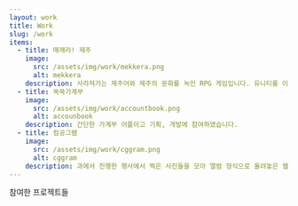 ```yaml
---
layout: work
title: Work
slug: /work
items:
  - title: 매깨라! 제주
    image:
      src: /assets/img/work/mekkera.png
      alt: mekkera
    description: 사라져가는 제주어와 제주의 문화를 녹인 RPG 게임입니다. 유니티를 이용하여 개발하였고, 기획, 디자인, 개발에 참여하였습니다.
  - title: 쑥쑥가계부
    image:
      src: /assets/img/work/accountbook.png
      alt: accounbook
    description: 간단한 가계부 어플이고 기획, 개발에 참여하였습니다.
  - title: 컴공그램
    image:
      src: /assets/img/work/cggram.png
      alt: cggram
    description: 과에서 진행한 행사에서 찍은 사진들을 모아 앨범 형식으로 올려놓은 웹페이지입니다. 기획, 디자인, 개발에 참여하였습니다.
---
```


참여한 프로젝트들
<br />
<br />
